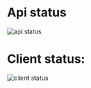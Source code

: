 # Api status

![api status](https://health.nickkelly.dev/check?size=xl&url=https://api.nickkelly.dev/_health)

# Client status:
![client status](https://health.nickkelly.dev/check?size=xl&url=https://nickkelly.dev/api/_health)
